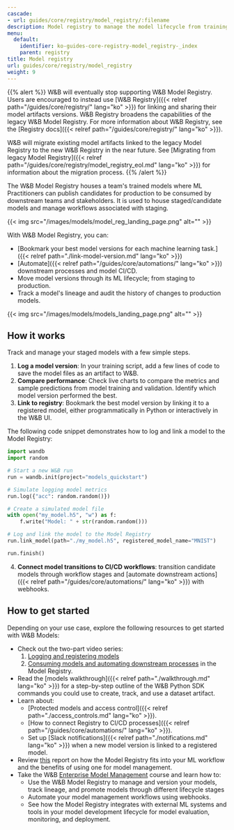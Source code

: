 ```yaml
---
cascade:
- url: guides/core/registry/model_registry/:filename
description: Model registry to manage the model lifecycle from training to production
menu:
  default:
    identifier: ko-guides-core-registry-model_registry-_index
    parent: registry
title: Model registry
url: guides/core/registry/model_registry
weight: 9
---
```


{{% alert %}}
W&B will eventually stop supporting W&B Model Registry. Users are encouraged to instead use [W&B Registry]({{< relref path="/guides/core/registry/" lang="ko" >}}) for linking and sharing their model artifacts versions. W&B Registry broadens the capabilities of the legacy W&B Model Registry. For more information about W&B Registry, see the [Registry docs]({{< relref path="/guides/core/registry/" lang="ko" >}}).


W&B will migrate existing model artifacts linked to the legacy Model Registry to the new W&B Registry in the near future. See [Migrating from legacy Model Registry]({{< relref path="/guides/core/registry/model_registry_eol.md" lang="ko" >}}) for information about the migration process.
{{% /alert %}}

The W&B Model Registry houses a team's trained models where ML Practitioners can publish candidates for production to be consumed by downstream teams and stakeholders. It is used to house staged/candidate models and manage workflows associated with staging.

{{< img src="/images/models/model_reg_landing_page.png" alt="" >}}

With W&B Model Registry, you can:

* [Bookmark your best model versions for each machine learning task.]({{< relref path="./link-model-version.md" lang="ko" >}})
* [Automate]({{< relref path="/guides/core/automations/" lang="ko" >}}) downstream processes and model CI/CD.
* Move model versions through its ML lifecycle; from staging to production.
* Track a model's lineage and audit the history of changes to production models.

{{< img src="/images/models/models_landing_page.png" alt="" >}}

## How it works
Track and manage your staged models with a few simple steps.

1. **Log a model version**: In your training script, add a few lines of code to save the model files as an artifact to W&B. 
2. **Compare performance**: Check live charts to compare the metrics and sample predictions from model training and validation. Identify which model version performed the best.
3. **Link to registry**: Bookmark the best model version by linking it to a registered model, either programmatically in Python or interactively in the W&B UI.

The following code snippet demonstrates how to log and link a model to the Model Registry:

```python
import wandb
import random

# Start a new W&B run
run = wandb.init(project="models_quickstart")

# Simulate logging model metrics
run.log({"acc": random.random()})

# Create a simulated model file
with open("my_model.h5", "w") as f:
    f.write("Model: " + str(random.random()))

# Log and link the model to the Model Registry
run.link_model(path="./my_model.h5", registered_model_name="MNIST")

run.finish()
```

4. **Connect model transitions to CI/CD workflows**: transition candidate models through workflow stages and [automate downstream actions]({{< relref path="/guides/core/automations/" lang="ko" >}}) with webhooks.


## How to get started
Depending on your use case, explore the following resources to get started with W&B Models:

* Check out the two-part video series:
  1. [Logging and registering models](https://www.youtube.com/watch?si=MV7nc6v-pYwDyS-3&v=ZYipBwBeSKE&feature=youtu.be)
  2. [Consuming models and automating downstream processes](https://www.youtube.com/watch?v=8PFCrDSeHzw) in the Model Registry.
* Read the [models walkthrough]({{< relref path="./walkthrough.md" lang="ko" >}}) for a step-by-step outline of the W&B Python SDK commands you could use to create, track, and use a dataset artifact.
* Learn about:
   * [Protected models and access control]({{< relref path="./access_controls.md" lang="ko" >}}).
   * [How to connect Registry to CI/CD processes]({{< relref path="/guides/core/automations/" lang="ko" >}}).
   * Set up [Slack notifications]({{< relref path="./notifications.md" lang="ko" >}}) when a new model version is linked to a registered model.
* Review [this](https://wandb.ai/wandb_fc/model-registry-reports/reports/What-is-an-ML-Model-Registry---Vmlldzo1MTE5MjYx) report on how the Model Registry fits into your ML workflow and the benefits of using one for model management. 
* Take the W&B [Enterprise Model Management](https://www.wandb.courses/courses/enterprise-model-management) course and learn how to:
  * Use the W&B Model Registry to manage and version your models, track lineage, and promote models through different lifecycle stages
  * Automate your model management workflows using webhooks.
  * See how the Model Registry integrates with external ML systems and tools in your model development lifecycle for model evaluation, monitoring, and deployment.